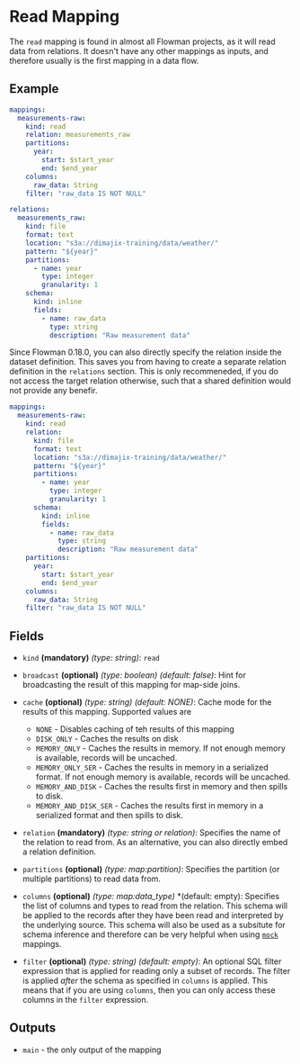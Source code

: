 # Read Mapping

The `read` mapping is found in almost all Flowman projects, as it will
read data from relations. It doesn't have any other mappings as inputs, and therefore usually is the first mapping
in a data flow.

## Example
```yaml
mappings:
  measurements-raw:
    kind: read
    relation: measurements_raw
    partitions:
      year:
        start: $start_year
        end: $end_year
    columns:
      raw_data: String
    filter: "raw_data IS NOT NULL"

relations:
  measurements_raw:
    kind: file
    format: text
    location: "s3a://dimajix-training/data/weather/"
    pattern: "${year}"
    partitions:
      - name: year
        type: integer
        granularity: 1
    schema:
      kind: inline
      fields:
        - name: raw_data
          type: string
          description: "Raw measurement data"
```

Since Flowman 0.18.0, you can also directly specify the relation inside the dataset definition. This saves you
from having to create a separate relation definition in the `relations` section.  This is only recommeneded, if you
do not access the target relation otherwise, such that a shared definition would not provide any benefir.
```yaml
mappings:
  measurements-raw:
    kind: read
    relation:
      kind: file
      format: text
      location: "s3a://dimajix-training/data/weather/"
      pattern: "${year}"
      partitions:
        - name: year
          type: integer
          granularity: 1
      schema:
        kind: inline
        fields:
          - name: raw_data
            type: string
            description: "Raw measurement data"
    partitions:
      year:
        start: $start_year
        end: $end_year
    columns:
      raw_data: String
    filter: "raw_data IS NOT NULL"
```

## Fields

* `kind` **(mandatory)** *(type: string)*: `read`

* `broadcast` **(optional)** *(type: boolean)* *(default: false)*: 
Hint for broadcasting the result of this mapping for map-side joins.

* `cache` **(optional)** *(type: string)* *(default: NONE)*:
Cache mode for the results of this mapping. Supported values are
  * `NONE` - Disables caching of teh results of this mapping
  * `DISK_ONLY` - Caches the results on disk
  * `MEMORY_ONLY` - Caches the results in memory. If not enough memory is available, records will be uncached.
  * `MEMORY_ONLY_SER` - Caches the results in memory in a serialized format. If not enough memory is available, records will be uncached.
  * `MEMORY_AND_DISK` - Caches the results first in memory and then spills to disk.
  * `MEMORY_AND_DISK_SER` - Caches the results first in memory in a serialized format and then spills to disk.

* `relation` **(mandatory)** *(type: string or relation)*:
Specifies the name of the relation to read from. As an alternative, you can also directly embed a relation definition.

* `partitions` **(optional)** *(type: map:partition)*:
Specifies the partition (or multiple partitions) to read data from.

* `columns` **(optional)** *(type: map:data_type)* *(default: empty):
Specifies the list of columns and types to read from the relation. This schema will be applied to the records after 
  they have been read and interpreted by the underlying source. This schema will also be used as a subsitute for schema
  inference and therefore can be very helpful when using [`mock`](mock.md) mappings.

* `filter` **(optional)** *(type: string)* *(default: empty)*:
An optional SQL filter expression that is applied for reading only a subset of records. The filter is applied
  *after* the schema as specified in `columns` is applied. This means that if you are using `columns`, then you
  can only access these columns in the `filter` expression.


## Outputs
* `main` - the only output of the mapping
